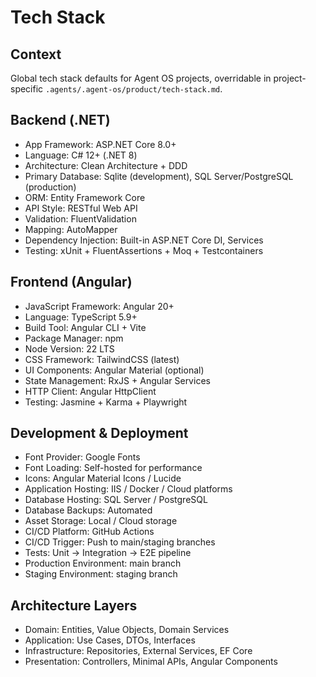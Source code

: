# Tech Stack

## Context

Global tech stack defaults for Agent OS projects, overridable in project-specific `.agents/.agent-os/product/tech-stack.md`.

## Backend (.NET)
- App Framework: ASP.NET Core 8.0+
- Language: C# 12+ (.NET 8)
- Architecture: Clean Architecture + DDD
- Primary Database: Sqlite (development), SQL Server/PostgreSQL (production)
- ORM: Entity Framework Core
- API Style: RESTful Web API
- Validation: FluentValidation
- Mapping: AutoMapper
- Dependency Injection: Built-in ASP.NET Core DI, Services
- Testing: xUnit + FluentAssertions + Moq + Testcontainers

## Frontend (Angular)
- JavaScript Framework: Angular 20+
- Language: TypeScript 5.9+
- Build Tool: Angular CLI + Vite
- Package Manager: npm
- Node Version: 22 LTS
- CSS Framework: TailwindCSS (latest)
- UI Components: Angular Material (optional)
- State Management: RxJS + Angular Services
- HTTP Client: Angular HttpClient
- Testing: Jasmine + Karma + Playwright

## Development & Deployment
- Font Provider: Google Fonts
- Font Loading: Self-hosted for performance
- Icons: Angular Material Icons / Lucide
- Application Hosting: IIS / Docker / Cloud platforms
- Database Hosting: SQL Server / PostgreSQL
- Database Backups: Automated
- Asset Storage: Local / Cloud storage
- CI/CD Platform: GitHub Actions
- CI/CD Trigger: Push to main/staging branches
- Tests: Unit → Integration → E2E pipeline
- Production Environment: main branch
- Staging Environment: staging branch

## Architecture Layers
- Domain: Entities, Value Objects, Domain Services
- Application: Use Cases, DTOs, Interfaces
- Infrastructure: Repositories, External Services, EF Core
- Presentation: Controllers, Minimal APIs, Angular Components

